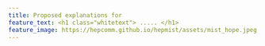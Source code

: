 ```yaml
---
title: Proposed explanations for 
feature_text: <h1 class="whitetext"> ..... </h1>
feature_image: https://hepcomm.github.io/hepmist/assets/mist_hope.jpeg
---
```

<br>
